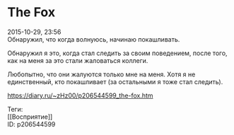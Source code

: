 The Fox
========

   
 2015-10-29, 23:56   
  Обнаружил, что когда волнуюсь, начинаю покашливать.   
   
 Обнаружил я это, когда стал следить за своим поведением, после того, как на меня за это стали жаловаться коллеги.   
   
 Любопытно, что они жалуются только мне на меня. Хотя я не единственный, кто покашливает (за остальными я тоже стал следить).   
    
 <https://diary.ru/~zHz00/p206544599_the-fox.htm>   
   
 Теги:   
 [[Восприятие]]   
 ID: p206544599